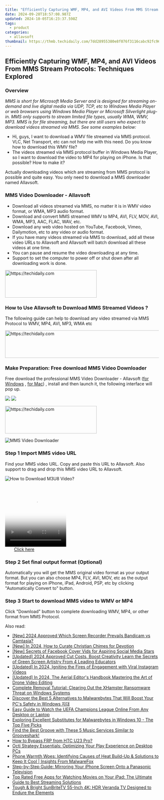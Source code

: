 ```yaml
---
title: "Efficiently Capturing WMF, MP4, and AVI Videos From MMS Stream Protocols: Techniques Explored"
date: 2024-09-28T18:57:08.987Z
updated: 2024-10-05T16:23:37.598Z
tags:
  - product
categories:
  - allavsoft
thumbnail: https://thmb.techidaily.com/7dd28955380e8f076f3116cabc92fc969f652f83985c018ac1bb6ff108bf9534.jpg
---
```


## Efficiently Capturing WMF, MP4, and AVI Videos From MMS Stream Protocols: Techniques Explored

### Overview

_MMS is short for Microsoft Media Server and is designed for streaming on-demand and live digital media via UDP, TCP, etc to Windows Media Player or web browsers using Windows Media Player or Microsoft Silverlight plug-in. MMS only supports to stream limited file types, usually WMA, WMV, MP3\. MMS is for file streaming, but there are still users who expect to download videos streamed via MMS. See some examples below:_

* Hi, guys, I want to download a WMV file streamed via MMS protocol. VLC, Net Transport, etc can not help me with this need. Do you know how to download this WMV file?
* The videos streamed via MMS protocol buffer in Windows Media Player, so I want to download the video to MP4 for playing on iPhone. Is that possible? How to make it?

Actually downloading videos which are streaming from MMS protocol is possible and quite easy. You only need to download a MMS downloader named Allavsoft.

### MMS Video Downloader - Allavsoft

* Download all videos streamed via MMS, no matter it is in WMV video format, or WMA, MP3 audio format.
* Download and convert MMS streamed WMV to MP4, AVI, FLV, MOV, AVI, WMA, MP3, AAC, FLAC, WAV, etc.
* Download any web video hosted on YouTube, Facebook, Vimeo, Dailymotion, etc to any video or audio format.
* If you have many videos streamed via MMS to download, add all these video URLs to Allavsoft and Allavsoft will batch download all these videos at one time.
* You can pause and resume the video downloading at any time.
* Support to set the computer to power off or shut down after all downloading work is done.

<!-- affiliate ads begin -->
<a href="https://laganoo.pxf.io/c/5597632/1528700/16446" target="_top" id="1528700">
  <img src="//a.impactradius-go.com/display-ad/16446-1528700" border="0" alt="https://techidaily.com" width="300" height="90"/>
</a>
<img height="0" width="0" src="https://laganoo.pxf.io/i/5597632/1528700/16446" style="position:absolute;visibility:hidden;" border="0" />
<!-- affiliate ads end -->

### How to Use Allavsoft to Download MMS Streamed Videos ?

The following guide can help to download any video streamed via MMS Protocol to WMV, MP4, AVI, MP3, WMA etc

<!-- affiliate ads begin -->
<a href="https://aligracehair.sjv.io/c/5597632/1975841/19272" target="_top" id="1975841">
  <img src="//a.impactradius-go.com/display-ad/19272-1975841" border="0" alt="https://techidaily.com" width="728" height="90"/>
</a>
<img height="0" width="0" src="https://aligracehair.sjv.io/i/5597632/1975841/19272" style="position:absolute;visibility:hidden;" border="0" />
<!-- affiliate ads end -->

### Make Preparation: Free download MMS Video Downloader

Free download the professional MMS Video Downloader - Allavsoft ([for Windows](https://tools.techidaily.com/allavsoft/products/) , [for Mac](https://tools.techidaily.com/allavsoft/products/)) , install and then launch it, the following interface will pop up.

[![](https://www.allavsoft.com/how-to/../images/how-to/free-download-win.jpg)](https://tools.techidaily.com/allavsoft/products/) [![](https://www.allavsoft.com/how-to/../images/how-to/free-download-mac.jpg)](https://tools.techidaily.com/allavsoft/products/)

<!-- affiliate ads begin -->
<a href="https://aligracehair.sjv.io/c/5597632/1896527/19272" target="_top" id="1896527">
  <img src="//a.impactradius-go.com/display-ad/19272-1896527" border="0" alt="https://techidaily.com" width="300" height="90"/>
</a>
<img height="0" width="0" src="https://aligracehair.sjv.io/i/5597632/1896527/19272" style="position:absolute;visibility:hidden;" border="0" />
<!-- affiliate ads end -->

![MMS Video Downloader](https://www.allavsoft.com/how-to/../images/allavsoft/screen-shot-600.jpg)

### Step 1 Import MMS video URL

Find your MMS video URL. Copy and paste this URL to Allavsoft. Also support to drag and drop this MMS video URL to Allavsoft.

![How to Download M3U8 Video?](https://www.allavsoft.com/how-to/../images/how-to/download-rtmp-video/download-rtmp-video.jpg)

<!-- affiliate ads begin -->
<span id="1304648">
					<video width="200" height="200" style="cursor:pointer"
           poster="//a.impactradius-go.com/display-clicktoplayimage/1304648.png"
           onclick="if(!this.playClicked){this.play();this.setAttribute('controls',true);this.playClicked=true;}">
	   <source src="//a.impactradius-go.com/display-ad/15852-1304648">
	   <img src="//a.impactradius-go.com/display-clicktoplayimage/1304648.png" style="border: none; height: 100%; width: 100%; object-fit: contain">
	</video>
	<div style="width:125px;text-align:center"><a href="javascript:window.open(decodeURIComponent('https%3A%2F%2Fthefitville.pxf.io%2Fc%2F5597632%2F1304648%2F15852'), '_blank');void(0);">Click here</a></div>
</span>
<img height="0" width="0" src="https://imp.pxf.io/i/5597632/1304648/15852" style="position:absolute;visibility:hidden;" border="0" />
<!-- affiliate ads end -->

### Step 2 Set final output format (Optional)

Automatically you will get the MMS original video format as your output format. But you can also choose MP4, FLV, AVI, MOV, etc as the output format for playing on iPhone, iPad, Android, PSP, etc by clicking "Automatically Convert to" button.

### Step 3 Start to download MMS video to WMV or MP4

Click "Download" button to complete downloading WMV, MP4, or other format from MMS Protocol.

<ins class="adsbygoogle"
     style="display:block"
     data-ad-format="autorelaxed"
     data-ad-client="ca-pub-7571918770474297"
     data-ad-slot="1223367746"></ins>

<ins class="adsbygoogle"
     style="display:block"
     data-ad-client="ca-pub-7571918770474297"
     data-ad-slot="8358498916"
     data-ad-format="auto"
     data-full-width-responsive="true"></ins>

<span class="atpl-alsoreadstyle">Also read:</span>
<div><ul>
<li><a href="https://screen-sharing-recording.techidaily.com/new-2024-approved-which-screen-recorder-prevails-bandicam-vs-camtasia/"><u>[New] 2024 Approved Which Screen Recorder Prevails Bandicam vs Camtasia?</u></a></li>
<li><a href="https://fox-http.techidaily.com/new-in-2024-how-to-curate-christian-chimes-for-devotion/"><u>[New] In 2024, How to Curate Christian Chimes for Devotion</u></a></li>
<li><a href="https://facebook-video-recording.techidaily.com/new-secrets-of-facebook-cover-vids-for-aspiring-social-media-stars/"><u>[New] Secrets of Facebook Cover Vids for Aspiring Social Media Stars</u></a></li>
<li><a href="https://facebook-record-videos.techidaily.com/updated-2024-approved-cut-costs-boost-creativity-learn-the-secrets-of-green-screen-artistry-from-4-leading-educators/"><u>[Updated] 2024 Approved Cut Costs, Boost Creativity Learn the Secrets of Green Screen Artistry From 4 Leading Educators</u></a></li>
<li><a href="https://instagram-video-recordings.techidaily.com/updated-in-2024-igniting-the-fires-of-engagement-with-viral-instagram-videos/"><u>[Updated] In 2024, Igniting the Fires of Engagement with Viral Instagram Videos</u></a></li>
<li><a href="https://fox-direct.techidaily.com/updated-in-2024-the-aerial-editors-handbook-mastering-the-art-of-drone-video-editing/"><u>[Updated] In 2024, The Aerial Editor's Handbook Mastering the Art of Drone Video Editing</u></a></li>
<li><a href="https://discover-fantastic.techidaily.com/complete-removal-tutorial-clearing-out-the-xhamster-ransomware-threat-on-windows-systems/"><u>Complete Removal Tutorial: Clearing Out the XHamster Ransomware Threat on Windows Systems</u></a></li>
<li><a href="https://discover-fantastic.techidaily.com/discover-the-best-5-alternatives-to-malwarebytes-that-will-boost-your-pcs-safety-in-windows/"><u>Discover the Best 5 Alternatives to Malwarebytes That Will Boost Your PC's Safety in Windows 지대</u></a></li>
<li><a href="https://discover-fantastic.techidaily.com/easy-guide-to-watch-the-uefa-champions-league-online-from-any-desktop-or-laptop/"><u>Easy Guide to Watch the UEFA Champions League Online From Any Desktop or Laptop</u></a></li>
<li><a href="https://discover-fantastic.techidaily.com/exploring-excellent-substitutes-for-malwarebytes-in-windows-10-the-top-five-picks/"><u>Exploring Excellent Substitutes for Malwarebytes in Windows 10 - The Top Five Picks</u></a></li>
<li><a href="https://discover-fantastic.techidaily.com/find-the-best-groove-with-these-5-music-services-similar-to-grooveshark/"><u>Find the Best Groove with These 5 Music Services Similar to Grooveshark!</u></a></li>
<li><a href="https://android-frp.techidaily.com/how-to-bypass-frp-from-htc-u23-pro-by-drfone-android/"><u>How to Bypass FRP from HTC U23 Pro?</u></a></li>
<li><a href="https://discover-fantastic.techidaily.com/octi-strategy-essentials-optimizing-your-play-experience-on-desktop-pcs/"><u>Octi Strategy Essentials: Optimizing Your Play Experience on Desktop PCs</u></a></li>
<li><a href="https://discover-fantastic.techidaily.com/phone-warmth-woes-identifying-causes-of-heat-build-up-and-solutions-to-keep-it-cool-insights-from-malwarefox/"><u>Phone Warmth Woes: Identifying Causes of Heat Build-Up & Solutions to Keep It Cool | Insights From MalwareFox</u></a></li>
<li><a href="https://discover-fantastic.techidaily.com/step-by-step-guide-mirroring-your-iphone-screen-onto-a-panasonic-television/"><u>Step-by-Step Guide: Mirroring Your iPhone Screen Onto a Panasonic Television</u></a></li>
<li><a href="https://video-ai-editor.techidaily.com/top-rated-free-apps-for-watching-movies-on-your-ipad-the-ultimate-guide-to-best-streaming-solutions/"><u>Top Rated Free Apps for Watching Movies on Your iPad: The Ultimate Guide to Best Streaming Solutions</u></a></li>
<li><a href="https://buynow-info.techidaily.com/tough-and-bright-sunbritetv-55-inch-4k-hdr-veranda-tv-designed-to-endure-the-elements/"><u>Tough & Bright SunBriteTV 55-Inch 4K: HDR Veranda TV Designed to Endure the Elements</u></a></li>
</ul></div>

